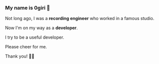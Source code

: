 ### My name is 0giri 🐶

Not long ago, I was a **recording engineer** who worked in a famous studio.

Now I'm on my way as a **developer**.

I try to be a useful developer.

Please cheer for me. 

Thank you! 🤟🏻
